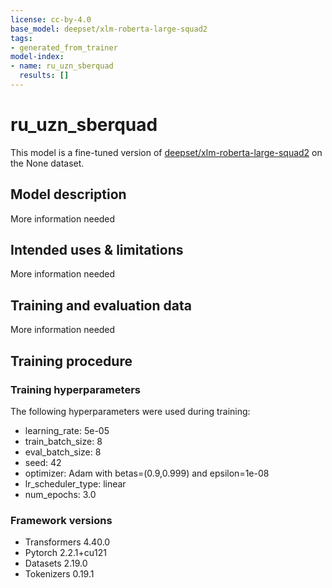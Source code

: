 ```yaml
---
license: cc-by-4.0
base_model: deepset/xlm-roberta-large-squad2
tags:
- generated_from_trainer
model-index:
- name: ru_uzn_sberquad
  results: []
---
```


<!-- This model card has been generated automatically according to the information the Trainer had access to. You
should probably proofread and complete it, then remove this comment. -->

# ru_uzn_sberquad

This model is a fine-tuned version of [deepset/xlm-roberta-large-squad2](https://huggingface.co/deepset/xlm-roberta-large-squad2) on the None dataset.

## Model description

More information needed

## Intended uses & limitations

More information needed

## Training and evaluation data

More information needed

## Training procedure

### Training hyperparameters

The following hyperparameters were used during training:
- learning_rate: 5e-05
- train_batch_size: 8
- eval_batch_size: 8
- seed: 42
- optimizer: Adam with betas=(0.9,0.999) and epsilon=1e-08
- lr_scheduler_type: linear
- num_epochs: 3.0

### Framework versions

- Transformers 4.40.0
- Pytorch 2.2.1+cu121
- Datasets 2.19.0
- Tokenizers 0.19.1
